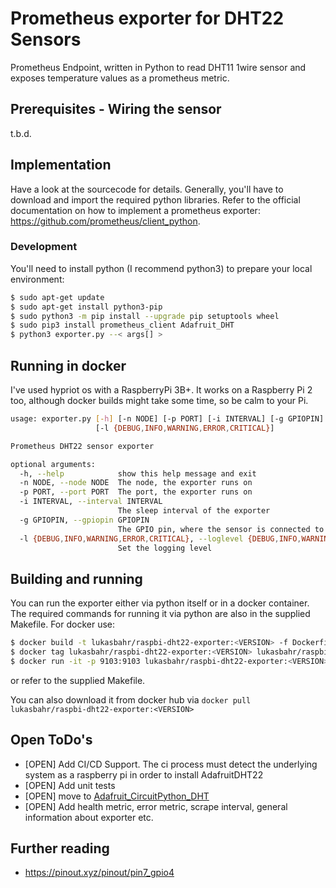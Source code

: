 # Prometheus exporter for DHT22 Sensors 

Prometheus Endpoint, written in Python to read DHT11 1wire sensor and exposes temperature values as a prometheus metric.

## Prerequisites - Wiring the sensor

t.b.d.

## Implementation

Have a look at the sourcecode for details. Generally, you'll have to download and import the required python libraries.
Refer to the official documentation on how to implement a prometheus exporter: https://github.com/prometheus/client_python.

### Development

You'll need to install python (I recommend python3) to prepare your local environment: 

```bash
$ sudo apt-get update
$ sudo apt-get install python3-pip
$ sudo python3 -m pip install --upgrade pip setuptools wheel
$ sudo pip3 install prometheus_client Adafruit_DHT
$ python3 exporter.py --< args[] >
```

## Running in docker

I've used hypriot os with a RaspberryPi 3B+. It works on a Raspberry Pi 2 too, although docker builds might take some time, so be calm to your Pi.

```bash
usage: exporter.py [-h] [-n NODE] [-p PORT] [-i INTERVAL] [-g GPIOPIN]
                   [-l {DEBUG,INFO,WARNING,ERROR,CRITICAL}]

Prometheus DHT22 sensor exporter

optional arguments:
  -h, --help            show this help message and exit
  -n NODE, --node NODE  The node, the exporter runs on
  -p PORT, --port PORT  The port, the exporter runs on
  -i INTERVAL, --interval INTERVAL
                        The sleep interval of the exporter
  -g GPIOPIN, --gpiopin GPIOPIN
                        The GPIO pin, where the sensor is connected to
  -l {DEBUG,INFO,WARNING,ERROR,CRITICAL}, --loglevel {DEBUG,INFO,WARNING,ERROR,CRITICAL}
                        Set the logging level
```

## Building and running

You can run the exporter either via python itself or in a docker container. The required commands for running it via python are 
also in the supplied Makefile. For docker use:

```bash
$ docker build -t lukasbahr/raspbi-dht22-exporter:<VERSION> -f Dockerfile .
$ docker tag lukasbahr/raspbi-dht22-exporter:<VERSION> lukasbahr/raspbi-dht22-exporter:<VERSION>
$ docker run -it -p 9103:9103 lukasbahr/raspbi-dht22-exporter:<VERSION>
```

or refer to the supplied Makefile.

You can also download it from docker hub via `docker pull lukasbahr/raspbi-dht22-exporter:<VERSION>`

## Open ToDo's

- [OPEN] Add CI/CD Support. The ci process must detect the underlying system as a raspberry pi in order to install AdafruitDHT22
- [OPEN] Add unit tests
- [OPEN] move to [Adafruit_CircuitPython_DHT](https://learn.adafruit.com/dht-humidity-sensing-on-raspberry-pi-with-gdocs-logging/python-setup)
- [OPEN] Add health metric, error metric, scrape interval, general information about exporter etc.

## Further reading

- https://pinout.xyz/pinout/pin7_gpio4

